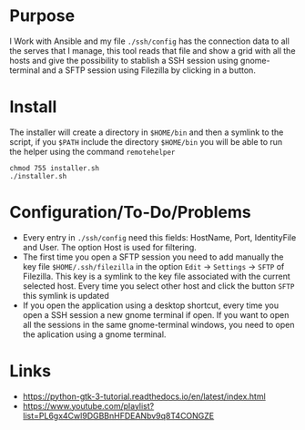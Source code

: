 # Purpose

I Work with Ansible and my file `./ssh/config` has the connection data to all the serves that I manage, this tool reads that file and show a grid with all the hosts and give the possibility to stablish a SSH session using gnome-terminal and a SFTP session using Filezilla by clicking in a button.

# Install

The installer will create a directory in `$HOME/bin` and then a symlink to the script, if you `$PATH` include the directory `$HOME/bin` you will be able to run the helper using the command `remotehelper`

```
chmod 755 installer.sh
./installer.sh
```

# Configuration/To-Do/Problems

- Every entry in `./ssh/config` need this fields: HostName, Port, IdentityFile and User. The option Host is used for filtering.
- The first time you open a SFTP session you need to add manually the key file `$HOME/.ssh/filezilla` in the option `Edit` -> `Settings` -> `SFTP` of Filezilla. This key is a symlink to the key file associated with the current selected host. Every time you select other host and click the button `SFTP` this symlink is updated
- If you open the application using a desktop shortcut, every time you open a SSH session a new gnome terminal if open. If you want to open all the sessions in the same gnome-terminal windows, you need to open the aplication using a gnome terminal.

# Links

- https://python-gtk-3-tutorial.readthedocs.io/en/latest/index.html
- https://www.youtube.com/playlist?list=PL6gx4Cwl9DGBBnHFDEANbv9q8T4CONGZE
